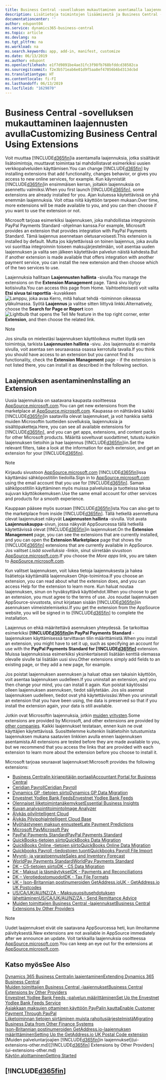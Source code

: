 ```yaml
---
title: Business Central -sovelluksen mukauttaminen asentamalla laajennuksia | Microsoft Docs
description: Lisätietoja toimintojen lisäämisestä ja Business Central -sovelluksen mukauttamisesta laajennusten asentamisen avulla.
documentationcenter: ''
author: edupont04
ms.service: dynamics365-business-central
ms.topic: article
ms.devlang: na
ms.tgt_pltfrm: na
ms.workload: na
ms.search.keywords: app, add-in, manifest, customize
ms.date: 06/13/2019
ms.author: edupont
ms.openlocfilehash: e1f7d9891be4ae31fc3f98fb768bfddcd38582ca
ms.sourcegitcommit: f2e3b571eab6e01d9f5aa8ef47056b6bd313dcbd
ms.translationtype: HT
ms.contentlocale: fi-FI
ms.lasthandoff: 06/13/2019
ms.locfileid: "1629870"
---
```

# <a name="customizing-business-central-using-extensions"></a><span data-ttu-id="0b60c-103">Business Central -sovelluksen mukauttaminen laajennusten avulla</span><span class="sxs-lookup"><span data-stu-id="0b60c-103">Customizing Business Central Using Extensions</span></span>
<span data-ttu-id="0b60c-104">Voit muuttaa [!INCLUDE[d365fin](includes/d365fin_md.md)]ia asentamalla laajennuksia, jotka sisältävät lisätoimintoja, muuttavat toimintaa tai mahdollistavat esimerkiksi uusien verkkopalveluiden käyttämisen.</span><span class="sxs-lookup"><span data-stu-id="0b60c-104">You can change [!INCLUDE[d365fin](includes/d365fin_md.md)] by installing extensions that add functionality, changes behavior, or gives you access to new online services, for example.</span></span>
<span data-ttu-id="0b60c-105">Kun käynnistät [!INCLUDE[d365fin](includes/d365fin_md.md)]in ensimmäisen kerran, joitakin laajennuksia on asennettu valmiiksi.</span><span class="sxs-lookup"><span data-stu-id="0b60c-105">When you first launch [!INCLUDE[d365fin](includes/d365fin_md.md)], some extensions are already installed for you.</span></span> <span data-ttu-id="0b60c-106">Ajan kuluessa käytettävissä on yhä enemmän laajennuksia. Voit ottaa niitä käyttöön tarpeen mukaan.</span><span class="sxs-lookup"><span data-stu-id="0b60c-106">Over time, more extensions will be made available to you, and you can then choose if you want to use the extension or not.</span></span>

<span data-ttu-id="0b60c-107">Microsoft tarjoaa esimerkiksi laajennuksen, joka mahdollistaa integroinnin PayPal Payments Standard -ohjelman kanssa.</span><span class="sxs-lookup"><span data-stu-id="0b60c-107">For example, Microsoft provides an extension that provides integration with PayPal Payments Standard.</span></span> <span data-ttu-id="0b60c-108">Tämä laajennus asennetaan oletusarvoisesti.</span><span class="sxs-lookup"><span data-stu-id="0b60c-108">This extension is installed by default.</span></span>
<span data-ttu-id="0b60c-109">Mutta jos käytettävissä on toinen laajennus, joka avulla voi suorittaa integroinnin toiseen maksujärjestelmään, voit asentaa uuden laajennuksen ja valita sen jälkeen käytettävän palvelun näistä kahdesta.</span><span class="sxs-lookup"><span data-stu-id="0b60c-109">But if another extension is made available that offers integration with another payment service, you can install the new extension and then choose which of the two services to use.</span></span>  

<span data-ttu-id="0b60c-110">Laajennuksia hallitaan **Laajennusten hallinta** -sivulla.</span><span class="sxs-lookup"><span data-stu-id="0b60c-110">You manage the extensions on the **Extension Management** page.</span></span> <span data-ttu-id="0b60c-111">Tämä sivu löytyy kotisivulta.</span><span class="sxs-lookup"><span data-stu-id="0b60c-111">You can access this page from Home.</span></span> <span data-ttu-id="0b60c-112">Vaihtoehtoisesti voit valita **Etsi sivua tai raporttia** -kuvakkeen ![Lamppu, joka avaa Kerro, mitä haluat tehdä -toiminnon](media/ui-search/search_small.png "Kerro, mitä haluat tehdä") oikeassa yläkulmassa. Syötä **Laajennus** ja valitse sitten liittyvä linkki.</span><span class="sxs-lookup"><span data-stu-id="0b60c-112">Alternatively, choose the **Search for Page or Report** icon ![Lightbulb that opens the Tell Me feature](media/ui-search/search_small.png "Tell me what you want to do") in the top right corner, enter **Extension**, and then choose the related link.</span></span>  

> [!NOTE]  
>   <span data-ttu-id="0b60c-113">Jos sinulla on mielestäsi laajennuksen käyttöoikeus muttet löydä sen toimintoja, tarkista **Laajennusten hallinta** -sivu. Jos laajennusta ei mainita sivulla, voit asentaa sen seuraavassa osassa kerrotulla tavalla.</span><span class="sxs-lookup"><span data-stu-id="0b60c-113">If you think you should have access to an extension but you cannot find its functionality, check the **Extension Management** page - if the extension is not listed there, you can install it as described in the following section.</span></span>  

## <a name="installing-an-extension"></a><span data-ttu-id="0b60c-114">Laajennuksen asentaminen</span><span class="sxs-lookup"><span data-stu-id="0b60c-114">Installing an Extension</span></span>
<span data-ttu-id="0b60c-115">Uusia laajennuksia on saatavana kaupasta osoitteessa [AppSource.microsoft.com](https://appsource.microsoft.com/en-us/marketplace/apps?src=dynamics365website&product=dynamics-365-business-central).</span><span class="sxs-lookup"><span data-stu-id="0b60c-115">You can get new extensions from the marketplace at [AppSource.microsoft.com](https://appsource.microsoft.com/en-us/marketplace/apps?src=dynamics365website&product=dynamics-365-business-central).</span></span> <span data-ttu-id="0b60c-116">Kaupassa on nähtävänä kaikki [!INCLUDE[d365fin](includes/d365fin_md.md)]in saatavilla olevat laajennukset, ja voit hankkia sieltä muiden Microsoftin tuotteiden sovelluksia, laajennuksia ja sisältöpaketteja.</span><span class="sxs-lookup"><span data-stu-id="0b60c-116">Here, you can see all available extensions for [!INCLUDE[d365fin](includes/d365fin_md.md)], and you can get apps, extensions, and content packs for other Microsoft products.</span></span> <span data-ttu-id="0b60c-117">Määritä soveltuvat suodattimet, tutustu kunkin laajennuksen tietoihin ja hae laajennus [!INCLUDE[d365fin](includes/d365fin_md.md)]iin.</span><span class="sxs-lookup"><span data-stu-id="0b60c-117">Set the relevant filters, take a look at the information for each extension, and get an extension for your [!INCLUDE[d365fin](includes/d365fin_md.md)].</span></span>  
> [!NOTE]  
>   <span data-ttu-id="0b60c-118">Kirjaudu sivustoon [AppSource.microsoft.com](https://appsource.microsoft.com/) [!INCLUDE[d365fin](includes/d365fin_md.md)]issa käyttämäsi sähköpostitilin tiedoilla.</span><span class="sxs-lookup"><span data-stu-id="0b60c-118">Sign in to [AppSource.microsoft.com](https://appsource.microsoft.com/) using the email account that you use for [!INCLUDE[d365fin](includes/d365fin_md.md)].</span></span> <span data-ttu-id="0b60c-119">Saman sähköpostitilin käyttäminen myös muissa palveluissa ja tuotteissa takaa sujuvan käyttökokemuksen.</span><span class="sxs-lookup"><span data-stu-id="0b60c-119">Use the same email account for other services and products for a smooth experience.</span></span>  

<span data-ttu-id="0b60c-120">Kauppaan pääsee myös suoraan [!INCLUDE[d365fin](includes/d365fin_md.md)]ista.</span><span class="sxs-lookup"><span data-stu-id="0b60c-120">You can also get to the marketplace from inside [!INCLUDE[d365fin](includes/d365fin_md.md)].</span></span> <span data-ttu-id="0b60c-121">Tällä hetkellä asennettuna olevat laajennukset näkyvät **Laajennusten hallinta** -sivulla. Voit avata **Laajennuskauppa**-sivun, jossa näkyvät AppSourcessa tällä hetkellä käytettävissä olevat [!INCLUDE[d365fin](includes/d365fin_md.md)]in laajennukset.</span><span class="sxs-lookup"><span data-stu-id="0b60c-121">On the **Extension Management** page, you can see the extensions that are currently installed, and you can open the **Extension Marketplace** page that shows the [!INCLUDE[d365fin](includes/d365fin_md.md)] extensions that are currently available in AppSource.</span></span> <span data-ttu-id="0b60c-122">Jos valitset *Lisää sovelluksia* -linkin, sinut siirretään sivustoon [AppSource.microsoft.com](https://appsource.microsoft.com/en-us/marketplace/apps?product=dynamics-365%3Bdynamics-365-for-financials&page=1).</span><span class="sxs-lookup"><span data-stu-id="0b60c-122">If you choose the *More apps* link, you are taken to [AppSource.microsoft.com](https://appsource.microsoft.com/en-us/marketplace/apps?product=dynamics-365%3Bdynamics-365-for-financials&page=1).</span></span>  

<span data-ttu-id="0b60c-123">Kun valitset laajennuksen, voit lukea tietoja laajennuksesta ja hakea lisätietoja käyttämällä laajennuksen Ohje-toimintoa.</span><span class="sxs-lookup"><span data-stu-id="0b60c-123">If you choose an extension, you can read about what the extension does, and you can access Help for the extension to learn more.</span></span> <span data-ttu-id="0b60c-124">Kun haluat noutaa laajennuksen, sinun on hyväksyttävä käyttöehdot.</span><span class="sxs-lookup"><span data-stu-id="0b60c-124">When you choose to get an extension, you must agree to the terms of use.</span></span> <span data-ttu-id="0b60c-125">Jos noudat laajennuksen AppSource-sivustosta, sinut kirjataan sisään [!INCLUDE[d365fin](includes/d365fin_md.md)]iin asennuksen viimeistelemiseksi.</span><span class="sxs-lookup"><span data-stu-id="0b60c-125">If you get the extension from the AppSource website, you will be signed in to [!INCLUDE[d365fin](includes/d365fin_md.md)] to complete the installation.</span></span>  

<span data-ttu-id="0b60c-126">Laajennus on ehkä määritettävä asennuksen yhteydessä. Se tarkoittaa esimerkiksi **[!INCLUDE[d365fin](includes/d365fin_md.md)]in PayPal Payments Standard** -laajennuksen käyttämisessä tarvittavan tilin määrittämistä.</span><span class="sxs-lookup"><span data-stu-id="0b60c-126">When you install an extension, you might have to set it up, such as specifying an account for use with the **PayPal Payments Standard for [!INCLUDE[d365fin](includes/d365fin_md.md)]** extension.</span></span>
<span data-ttu-id="0b60c-127">Muissa laajennuksissa esimerkiksi yksinkertaisesti lisätään kenttiä olemassa olevalle sivulle tai lisätään uusi sivu.</span><span class="sxs-lookup"><span data-stu-id="0b60c-127">Other extensions simply add fields to an existing page, or they add a new page, for example.</span></span>   

<span data-ttu-id="0b60c-128">Jos poistat laajennuksen asennuksen ja haluat ottaa sen takaisin käyttöön, voit asentaa laajennuksen uudelleen.</span><span class="sxs-lookup"><span data-stu-id="0b60c-128">If you uninstall an extension, and you then change your mind, you can install it again.</span></span> <span data-ttu-id="0b60c-129">Kun poistat käytössäsi olleen laajennuksen asennuksen, tiedot säilytetään. Jos siis asennat laajennuksen uudelleen, tiedot ovat yhä käytettävissäsi.</span><span class="sxs-lookup"><span data-stu-id="0b60c-129">When you uninstall an extension that you have been using, the data is preserved so that if you install the extension again, your data is still available.</span></span>  

<span data-ttu-id="0b60c-130">Jotkin ovat Microsoftin laajennuksia, jotkin [muiden yritysten](ui-extensions-other.md).</span><span class="sxs-lookup"><span data-stu-id="0b60c-130">Some extensions are provided by Microsoft, and other extensions are provided by [other companies](ui-extensions-other.md).</span></span> <span data-ttu-id="0b60c-131">Kaikki laajennukset testataan, ennen kuin ne ovat käyttäjien käytettävissä. Suosittelemme kuitenkin lisätietoihin tutustumista laajennuksen mukana saatavien linkkien avulla ennen laajennuksen asentamista.</span><span class="sxs-lookup"><span data-stu-id="0b60c-131">All extensions are tested before they are made available to you, but we recommend that you access the links that are provided with each extension to learn more about the extension before you choose to install it.</span></span>  

<span data-ttu-id="0b60c-132">Microsoft tarjoaa seuraavat laajennukset:</span><span class="sxs-lookup"><span data-stu-id="0b60c-132">Microsoft provides the following extensions:</span></span>  

* [<span data-ttu-id="0b60c-133">Business Centralin kirjanpitäjän portaali</span><span class="sxs-lookup"><span data-stu-id="0b60c-133">Accountant Portal for Business Central</span></span>](ui-extensions-accountant-portal.md)
* [<span data-ttu-id="0b60c-134">Ceridian Payroll</span><span class="sxs-lookup"><span data-stu-id="0b60c-134">Ceridian Payroll</span></span>](ui-extensions-ceridian-payroll.md)
* [<span data-ttu-id="0b60c-135">Dynamics GP -tietojen siirto</span><span class="sxs-lookup"><span data-stu-id="0b60c-135">Dynamics GP Data Migration</span></span>](ui-extensions-dynamicsgp-data-migration.md)
* [<span data-ttu-id="0b60c-136">Envestnet Yodlee Bank Feeds</span><span class="sxs-lookup"><span data-stu-id="0b60c-136">Envestnet Yodlee Bank Feeds</span></span>](ui-extensions-yodlee-bank-feeds.md)
* [<span data-ttu-id="0b60c-137">Olennaiset liiketoimintanäkemykset</span><span class="sxs-lookup"><span data-stu-id="0b60c-137">Essential Business Insights</span></span>](ui-extensions-essential-business-insights.md)
* [<span data-ttu-id="0b60c-138">Kuvan analysointitoiminto</span><span class="sxs-lookup"><span data-stu-id="0b60c-138">Image Analyzer</span></span>](ui-extensions-image-analyzer.md)
* [<span data-ttu-id="0b60c-139">Älykäs pilvi</span><span class="sxs-lookup"><span data-stu-id="0b60c-139">Intelligent Cloud</span></span>](ui-extensions-data-replication.md)
* [<span data-ttu-id="0b60c-140">Älykäs Pilvipohja</span><span class="sxs-lookup"><span data-stu-id="0b60c-140">Intelligent Cloud Base</span></span>](ui-extensions-intelligent-cloud.md)
* [<span data-ttu-id="0b60c-141">Myöhästyneen maksun ennusteet</span><span class="sxs-lookup"><span data-stu-id="0b60c-141">Late Payment Predictions</span></span>](ui-extensions-late-payment-prediction.md)
* [<span data-ttu-id="0b60c-142">Microsoft Pay</span><span class="sxs-lookup"><span data-stu-id="0b60c-142">Microsoft Pay</span></span>](ui-extensions-microsoft-pay-payments.md)
* [<span data-ttu-id="0b60c-143">PayPal Payments Standard</span><span class="sxs-lookup"><span data-stu-id="0b60c-143">PayPal Payments Standard</span></span>](ui-extensions-paypal-payments-standard.md)
* [<span data-ttu-id="0b60c-144">QuickBooks-tietojen siirto</span><span class="sxs-lookup"><span data-stu-id="0b60c-144">QuickBooks Data Migration</span></span>](ui-extensions-quickbooks-data-migration.md)
* [<span data-ttu-id="0b60c-145">QuickBooks Online -tietojen siirto</span><span class="sxs-lookup"><span data-stu-id="0b60c-145">QuickBooks Online Data Migration</span></span>](ui-extensions-quickbooks-online-data-migration.md)
* [<span data-ttu-id="0b60c-146">Quickbooks Payroll -tiedostojen tuonti</span><span class="sxs-lookup"><span data-stu-id="0b60c-146">Quickbooks Payroll File Import</span></span>](ui-extensions-quickbooks-payroll.md)
* [<span data-ttu-id="0b60c-147">Myynti- ja varastoennuste</span><span class="sxs-lookup"><span data-stu-id="0b60c-147">Sales and Inventory Forecast</span></span>](ui-extensions-sales-forecast.md)
* [<span data-ttu-id="0b60c-148">WorldPay Payments Standard</span><span class="sxs-lookup"><span data-stu-id="0b60c-148">WorldPay Payments Standard</span></span>](ui-extensions-worldpay-payments-standard.md)
* [<span data-ttu-id="0b60c-149">DK – C5-tietojen siirto</span><span class="sxs-lookup"><span data-stu-id="0b60c-149">DK - C5 Data Migration</span></span>](ui-extensions-c5-data-migration.md)
* [<span data-ttu-id="0b60c-150">DK - Maksut ja täsmäytykset</span><span class="sxs-lookup"><span data-stu-id="0b60c-150">DK - Payments and Reconciliations</span></span>](ui-extensions-payments-reconciliation-formats-dk.md)
* [<span data-ttu-id="0b60c-151">DK – Verotiedostomuodot</span><span class="sxs-lookup"><span data-stu-id="0b60c-151">DK - Tax File Formats</span></span>](ui-extensions-tax-file-formats-dk.md)
* [<span data-ttu-id="0b60c-152">UK – Ison-Britannian postinumeroiden GetAddress.io</span><span class="sxs-lookup"><span data-stu-id="0b60c-152">UK - GetAddress.io UK Postcodes</span></span>](ui-extensions-getaddressio.md)
* [<span data-ttu-id="0b60c-153">US/CA/UK/AU/NZ/ZA - Maksusuositusehdotuksen lähettäminen</span><span class="sxs-lookup"><span data-stu-id="0b60c-153">US/CA/UK/AU/NZ/ZA - Send Remittance Advice</span></span>](ui-extensions-send-remittance-advice.md)
* [<span data-ttu-id="0b60c-154">Muiden toimittajien Business Central -laajennukset</span><span class="sxs-lookup"><span data-stu-id="0b60c-154">Business Central Extensions by Other Providers</span></span>](ui-extensions-other.md)

> [!NOTE]  
>  <span data-ttu-id="0b60c-155">Uudet laajennukset eivät ole saatavana AppSourcessa heti, kun ilmoitamme päivityksestä.</span><span class="sxs-lookup"><span data-stu-id="0b60c-155">New extensions are not available in AppSource immediately after we announce an update.</span></span> <span data-ttu-id="0b60c-156">Voit tarkkailla laajennuksia osoitteessa [AppSource.microsoft.com](https://appsource.microsoft.com/en-us/marketplace/apps?product=dynamics-365%3Bdynamics-365-for-financials&page=1).</span><span class="sxs-lookup"><span data-stu-id="0b60c-156">You can keep an eye out for the extensions at [AppSource.microsoft.com](https://appsource.microsoft.com/en-us/marketplace/apps?product=dynamics-365%3Bdynamics-365-for-financials&page=1).</span></span>

## <a name="see-also"></a><span data-ttu-id="0b60c-157">Katso myös</span><span class="sxs-lookup"><span data-stu-id="0b60c-157">See Also</span></span>
[<span data-ttu-id="0b60c-158">Dynamics 365 Business Centralin laajentaminen</span><span class="sxs-lookup"><span data-stu-id="0b60c-158">Extending Dynamics 365 Business Central</span></span>](about-develop-extensions.md)  
[<span data-ttu-id="0b60c-159">Muiden toimittajien Business Central -laajennukset</span><span class="sxs-lookup"><span data-stu-id="0b60c-159">Business Central Extensions by Other Providers</span></span>](ui-extensions-other.md)  
[<span data-ttu-id="0b60c-160">Envestnet Yodlee Bank Feeds -palvelun määrittäminen</span><span class="sxs-lookup"><span data-stu-id="0b60c-160">Set Up the Envestnet Yodlee Bank Feeds Service</span></span>](bank-how-setup-bank-statement-service.md)  
[<span data-ttu-id="0b60c-161">Asiakkaan maksujen ottaminen käyttöön PayPalin kautta</span><span class="sxs-lookup"><span data-stu-id="0b60c-161">Enable Customer Payment Through PayPal</span></span>](sales-how-enable-payment-service-extensions.md)  
[<span data-ttu-id="0b60c-162">Liiketoiminnan tietojen siirtäminen muista rahoitusjärjestelmistä</span><span class="sxs-lookup"><span data-stu-id="0b60c-162">Migrating Business Data from Other Finance Systems</span></span>](across-import-data-configuration-packages.md)  
[<span data-ttu-id="0b60c-163">Ison-Britannian postinumeroiden GetAddress.io-laajennuksen määrittäminen</span><span class="sxs-lookup"><span data-stu-id="0b60c-163">Setting Up the GetAddress.io UK Postal Code extension</span></span>](LocalFunctionality/UnitedKingdom/uk-setup-postal-code-service.md)  
<span data-ttu-id="0b60c-164">[Muiden palveluntarjoajien [!INCLUDE[d365fin](includes/d365fin_md.md)]in laajennukset](ui-extensions-other.md)</span><span class="sxs-lookup"><span data-stu-id="0b60c-164">[[!INCLUDE[d365fin](includes/d365fin_md.md)] Extensions by Other Providers](ui-extensions-other.md)</span></span>  
[<span data-ttu-id="0b60c-165">Käytön aloittaminen</span><span class="sxs-lookup"><span data-stu-id="0b60c-165">Getting Started</span></span>](product-get-started.md)  

## [!INCLUDE[d365fin](includes/free_trial_md.md)]  
